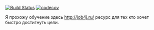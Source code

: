 [![Build Status](https://travis-ci.org/CyMpak1989/junior.svg?branch=master)](https://travis-ci.org/CyMpak1989/junior)
[![codecov](https://codecov.io/gh/CyMpak1989/junior/branch/master/graph/badge.svg)](https://codecov.io/gh/CyMpak1989/junior)

Я прохожу обучение здесь http://job4j.ru/ ресурс для тех кто хочет быстро достигнуть цели.